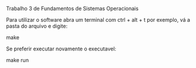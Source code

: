Trabalho 3 de Fundamentos de Sistemas Operacionais

Para utilizar o software abra um terminal com ctrl + alt + t  por exemplo,
vá a pasta do arquivo e digite:

make

Se preferir executar novamente o executavel:

make run